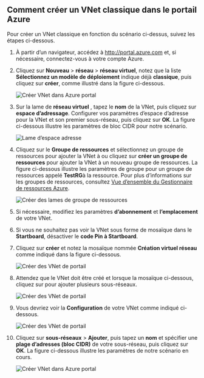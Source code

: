 ## <a name="how-to-create-a-classic-vnet-in-the-azure-portal"></a>Comment créer un VNet classique dans le portail Azure

Pour créer un VNet classique en fonction du scénario ci-dessus, suivez les étapes ci-dessous.

1. À partir d’un navigateur, accédez à http://portal.azure.com et, si nécessaire, connectez-vous à votre compte Azure.
2. Cliquez sur **Nouveau** > **réseau** > **réseau virtuel**, notez que la liste **Sélectionnez un modèle de déploiement** indique déjà **classique**, puis cliquez sur **créer**, comme illustré dans la figure ci-dessous.

    ![Créer VNet dans Azure portal](./media/virtual-networks-create-vnet-classic-pportal-include/vnet-create-pportal-figure1.gif)

3. Sur la lame de **réseau virtuel** , tapez le **nom** de la VNet, puis cliquez sur **espace d’adressage**. Configurer vos paramètres d’espace d’adresse pour la VNet et son premier sous-réseau, puis cliquez sur **OK**. La figure ci-dessous illustre les paramètres de bloc CIDR pour notre scénario.

    ![Lame d’espace adresse](./media/virtual-networks-create-vnet-classic-pportal-include/vnet-create-pportal-figure2.png)

4. Cliquez sur le **Groupe de ressources** et sélectionnez un groupe de ressources pour ajouter la VNet à ou cliquez sur **créer un groupe de ressources** pour ajouter la VNet à un nouveau groupe de ressources. La figure ci-dessous illustre les paramètres de groupe pour un groupe de ressources appelé **TestRG**à la ressource. Pour plus d’informations sur les groupes de ressources, consultez [Vue d’ensemble du Gestionnaire de ressources Azure](../articles/virtual-network/resource-group-overview.md#resource-groups).

    ![Créer des lames de groupe de ressources](./media/virtual-networks-create-vnet-classic-pportal-include/vnet-create-pportal-figure3.png)

5. Si nécessaire, modifiez les paramètres **d’abonnement** et **l’emplacement** de votre VNet. 

6. Si vous ne souhaitez pas voir la VNet sous forme de mosaïque dans le **Startboard**, désactiver le **code Pin à Startboard**. 

7. Cliquez sur **créer** et notez la mosaïque nommée **Création virtuel réseau** comme indiqué dans la figure ci-dessous.

    ![Créer des VNet de portail](./media/virtual-networks-create-vnet-classic-pportal-include/vnet-create-pportal-figure4.png)

8. Attendez que le VNet doit être créé et lorsque la mosaïque ci-dessous, cliquez sur pour ajouter plusieurs sous-réseaux.

    ![Créer des VNet de portail](./media/virtual-networks-create-vnet-classic-pportal-include/vnet-create-pportal-figure5.png)

9. Vous devriez voir la **Configuration** de votre VNet comme indiqué ci-dessous. 

    ![Créer des VNet de portail](./media/virtual-networks-create-vnet-classic-pportal-include/vnet-create-pportal-figure6.png)

10. Cliquez sur **sous-réseaux** > **Ajouter**, puis tapez un **nom** et spécifier une **plage d’adresses (bloc CIDR)** de votre sous-réseau, puis cliquez sur **OK**. La figure ci-dessous illustre les paramètres de notre scénario en cours.

    ![Créer VNet dans Azure portal](./media/virtual-networks-create-vnet-classic-pportal-include/vnet-create-pportal-figure7.gif)